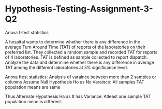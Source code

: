 # Hypothesis-Testing-Assignment-3-Q2
Anova f-test statistics

A hospital wants to determine whether there is any difference in the average Turn Around Time (TAT) of reports of the laboratories on their preferred list. They collected a random sample and recorded TAT for reports of 4 laboratories. TAT is defined as sample collected to report dispatch. Analyze the data and determine whether there is any difference in average TAT among the different laboratories at 5% significance level.

Anova ftest statistics: Analysis of varaince between more than 2 samples or columns Assume Null Hypothesis Ho as No Varaince: All samples TAT population means are same

Thus Alternate Hypothesis Ha as It has Variance: Atleast one sample TAT population mean is different.
